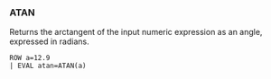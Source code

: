 <!--
This is generated by ESQL's AbstractFunctionTestCase. Do no edit it. See ../README.md for how to regenerate it.
-->

### ATAN
Returns the arctangent of the input
numeric expression as an angle, expressed in radians.

```
ROW a=12.9
| EVAL atan=ATAN(a)
```

